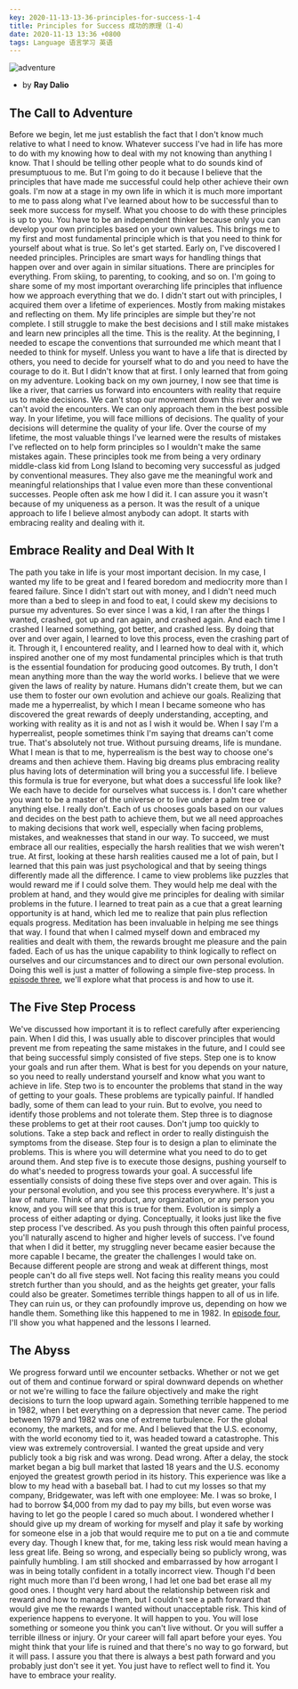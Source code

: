 ```yaml
---
key: 2020-11-13-13-36-principles-for-success-1-4
title: Principles for Success 成功的原理（1-4）
date: 2020-11-13 13:36 +0800
tags: Language 语言学习 英语
---
```


![adventure](https://upload.wikimedia.org/wikipedia/commons/thumb/1/1b/Heroesjourney.svg/1920px-Heroesjourney.svg.png)

- by **Ray Dalio**

## The Call to Adventure

 Before we begin, let me just establish the fact that I don't know much relative to what I need to know. Whatever success I've had in life has more to do with my knowing how to deal with my not knowing than anything I know. That I should be telling other people what to do sounds kind of presumptuous to me. But I'm going to do it because I believe that the principles that have made me successful could help other achieve their own goals. I'm now at a stage in my own life in which it is much more important to me to pass along what I've learned about how to be successful than to seek more success for myself. What you choose to do with these principles is up to you. You have to be an independent thinker because only you can develop your own principles based on your own values. This brings me to my first and most fundamental principle which is that you need to think for yourself about what is true. So let's get started. Early on, I've discovered I needed principles. Principles are smart ways for handling things that happen over and over again in similar situations. There are principles for everything. From skiing, to parenting, to cooking, and so on. I'm going to share some of my most important overarching life principles that influence how we approach everything that we do. I didn't start out with principles, I acquired them over a lifetime of experiences. Mostly from making mistakes and reflecting on them. My life principles are simple but they're not complete. I still struggle to make the best decisions and I still make mistakes and learn new principles all the time. This is the reality. At the beginning, I needed to escape the conventions that surrounded me which meant that I needed to think for myself. Unless you want to have a life that is directed by others, you need to decide for yourself what to do and you need to have the courage to do it. But I didn't know that at first. I only learned that from going on my adventure. Looking back on my own journey, I now see that time is like a river, that carries us forward into encounters with reality that require us to make decisions. We can't stop our movement down this river and we can't avoid the encounters. We can only approach them in the best possible way. In your lifetime, you will face millions of decisions. The quality of your decisions will determine the quality of your life. Over the course of my lifetime, the most valuable things I've learned were the results of mistakes I've reflected on to help form principles so I wouldn't make the same mistakes again. These principles took me from being a very ordinary middle-class kid from Long Island to becoming very successful as judged by conventional measures. They also gave me the meaningful work and meaningful relationships that I value even more than these conventional successes. People often ask me how I did it. I can assure you it wasn't because of my uniqueness as a person. It was the result of a unique approach to life I believe almost anybody can adopt. It starts with embracing reality and dealing with it.

## Embrace Reality and Deal With It

The path you take in life is your most important decision. In my case, I wanted my life to be great and I feared boredom and mediocrity more than I feared failure. Since I didn't start out with money, and I didn't need much more than a bed to sleep in and food to eat, I could skew my decisions to pursue my adventures. So ever since I was a kid, I ran after the things I wanted, crashed, got up and ran again, and crashed again. And each time I crashed I learned something, got better, and crashed less. By doing that over and over again, I learned to love this process, even the crashing part of it. Through it, I encountered reality, and I learned how to deal with it, which inspired another one of my most fundamental principles which is that truth is the essential foundation for producing good outcomes. By truth, I don't mean anything more than the way the world works. I believe that we were given the laws of reality by nature. Humans didn't create them, but we can use them to foster our own evolution and achieve our goals. Realizing that made me a hyperrealist, by which I mean I became someone who has discovered the great rewards of deeply understanding, accepting, and working with reality as it is and not as I wish it would be. When I say I'm a hyperrealist, people sometimes think I'm saying that dreams can't come true. That's absolutely not true. Without pursuing dreams, life is mundane. What I mean is that to me, hyperrealism is the best way to choose one's dreams and then achieve them. Having big dreams plus embracing reality plus having lots of determination will bring you a successful life. I believe this formula is true for everyone, but what does a successful life look like? We each have to decide for ourselves what success is. I don't care whether you want to be a master of the universe or to live under a palm tree or anything else. I really don't. Each of us chooses goals based on our values and decides on the best path to achieve them, but we all need approaches to making decisions that work well, especially when facing problems, mistakes, and weaknesses that stand in our way. To succeed, we must embrace all our realities, especially the harsh realities that we wish weren't true. At first, looking at these harsh realities caused me a lot of pain, but I learned that this pain was just psychological and that by seeing things differently made all the difference. I came to view problems like puzzles that would reward me if I could solve them. They would help me deal with the problem at hand, and they would give me principles for dealing with similar problems in the future. I learned to treat pain as a cue that a great learning opportunity is at hand, which led me to realize that pain plus reflection equals progress. Meditation has been invaluable in helping me see things that way. I found that when I calmed myself down and embraced my realities and dealt with them, the rewards brought me pleasure and the pain faded. Each of us has the unique capability to think logically to reflect on ourselves and our circumstances and to direct our own personal evolution. Doing this well is just a matter of following a simple five-step process. In [episode three](#the-five-step-process), we'll explore what that process is and how to use it.

## The Five Step Process

We've discussed how important it is to reflect carefully after experiencing pain. When I did this, I was usually able to discover principles that would prevent me from repeating the same mistakes in the future, and I could see that being successful simply consisted of five steps. Step one is to know your goals and run after them. What is best for you depends on your nature, so you need to really understand yourself and know what you want to achieve in life. Step two is to encounter the problems that stand in the way of getting to your goals. These problems are typically painful. If handled badly, some of them can lead to your ruin. But to evolve, you need to identify those problems and not tolerate them. Step three is to diagnose these problems to get at their root causes. Don't jump too quickly to solutions. Take a step back and reflect in order to really distinguish the symptoms from the disease. Step four is to design a plan to eliminate the problems. This is where you will determine what you need to do to get around them. And step five is to execute those designs, pushing yourself to do what's needed to progress towards your goal. A successful life essentially consists of doing these five steps over and over again. This is your personal evolution, and you see this process everywhere. It's just a law of nature. Think of any product, any organization, or any person you know, and you will see that this is true for them. Evolution is simply a process of either adapting or dying. Conceptually, it looks just like the five step process I've described. As you push through this often painful process, you'll naturally ascend to higher and higher levels of success. I've found that when I did it better, my struggling never became easier because the more capable I became, the greater the challenges I would take on. Because different people are strong and weak at different things, most people can't do all five steps well. Not facing this reality means you could stretch further than you should, and as the heights get greater, your falls could also be greater. Sometimes terrible things happen to all of us in life. They can ruin us, or they can profoundly improve us, depending on how we handle them. Something like this happened to me in 1982. In [episode four](#the-abyss), I'll show you what happened and the lessons I learned.

## The Abyss

We progress forward until we encounter setbacks. Whether or not we get out of them and continue forward or spiral downward depends on whether or not we're willing to face the failure objectively and make the right decisions to turn the loop upward again. Something terrible happened to me in 1982, when I bet everything on a depression that never came. The period between 1979 and 1982 was one of extreme turbulence. For the global economy, the markets, and for me. And I believed that the U.S. economy, with the world economy tied to it, was headed toward a catastrophe. This view was extremely controversial. I wanted the great upside and very publicly took a big risk and was wrong. Dead wrong. After a delay, the stock market began a big bull market that lasted 18 years and the U.S. economy enjoyed the greatest growth period in its history. This experience was like a blow to my head with a baseball bat. I had to cut my losses so that my company, Bridgewater, was left with one employee: Me. I was so broke, I had to borrow $4,000 from my dad to pay my bills, but even worse was having to let go the people I cared so much about. I wondered whether I should give up my dream of working for myself and play it safe by working for someone else in a job that would require me to put on a tie and commute every day. Though I knew that, for me, taking less risk would mean having a less great life. Being so wrong, and especially being so publicly wrong, was painfully humbling. I am still shocked and embarrassed by how arrogant I was in being totally confident in a totally incorrect view. Though I'd been right much more than I'd been wrong, I had let one bad bet erase all my good ones. I thought very hard about the relationship between risk and reward and how to manage them, but I couldn't see a path forward that would give me the rewards I wanted without unacceptable risk. This kind of experience happens to everyone. It will happen to you. You will lose something or someone you think you can't live without. Or you will suffer a terrible illness or injury. Or your career will fall apart before your eyes. You might think that your life is ruined and that there's no way to go forward, but it will pass. I assure you that there is always a best path forward and you probably just don't see it yet. You just have to reflect well to find it. You have to embrace your reality.

<!--more-->
